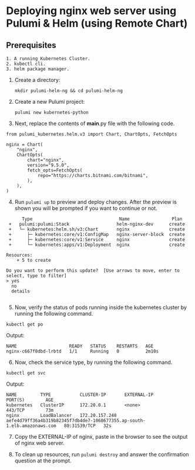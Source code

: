 # Deploying nginx web server using Pulumi & Helm (using Remote Chart) 

## Prerequisites

```
1. A running Kubernetes Cluster.
2. kubectl cli.
3. helm package manager.

```

1. Create a directory:

    ```
    mkdir pulumi-helm-ng && cd pulumi-helm-ng

    ```

2. Create a new Pulumi project:

    ```
    pulumi new kubernetes-python
    
    ```
3. Next, replace the contents of __main__.py file with the following code.
```
from pulumi_kubernetes.helm.v3 import Chart, ChartOpts, FetchOpts

nginx = Chart(
    "nginx",
    ChartOpts(
        chart="nginx",
        version="9.5.0",
        fetch_opts=FetchOpts(
            repo="https://charts.bitnami.com/bitnami",
        ),
    ),
)

```

4. Run `pulumi up` to preview and deploy changes.  After the preview is shown you will be
    prompted if you want to continue or not.

```
      Type                                 Name                Plan
 +   pulumi:pulumi:Stack                  helm-nginx-dev      create
 +   └─ kubernetes:helm.sh/v3:Chart       nginx               create
 +      ├─ kubernetes:core/v1:ConfigMap   nginx-server-block  create
 +      ├─ kubernetes:core/v1:Service     nginx               create
 +      └─ kubernetes:apps/v1:Deployment  nginx               create
 
Resources:
    + 5 to create

Do you want to perform this update?  [Use arrows to move, enter to select, type to filter]
> yes
  no
  details  
    
```

5. Now, verify the status of pods running inside the kubernetes cluster by running the following command.

```
kubectl get po

```
Output:

```
NAME                    READY   STATUS    RESTARTS   AGE
nginx-c667f8dbd-lrbtd   1/1     Running   0          2m10s

```
6. Now, check the service type, by running the following command.

```
kubectl get svc

```
Output:

```
NAME         TYPE           CLUSTER-IP       EXTERNAL-IP                                                                PORT(S)        AGE
kubernetes   ClusterIP      172.20.0.1       <none>                                                                     443/TCP        73m
nginx        LoadBalancer   172.20.157.248   aefe4d79ff36a4b319b82345f7db4de7-1068677355.ap-south-1.elb.amazonaws.com   80:31539/TCP   32s                                                                      

```
7. Copy the EXTERNAL-IP of nginx, paste in the browser to see the output of nginx web server.

8. To clean up resources, run `pulumi destroy` and answer the confirmation question at the prompt.

